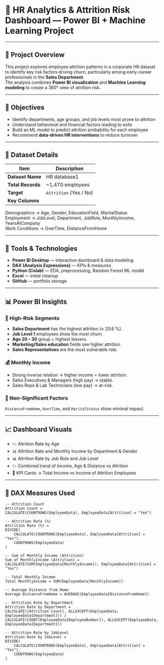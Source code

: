 # 💼 HR Analytics & Attrition Risk Dashboard — Power BI + Machine Learning Project

---

## 📌 Project Overview
This project explores employee attrition patterns in a corporate HR dataset to identify key risk factors driving churn, particularly among early-career professionals in the **Sales Department**.  
The analysis combines **Power BI visualization** and **Machine Learning modeling** to create a 360° view of attrition risk.

---

## 🎯 Objectives
- Identify departments, age groups, and job levels most prone to attrition  
- Understand behavioral and financial factors leading to exits  
- Build an ML model to predict attrition probability for each employee  
- Recommend **data-driven HR interventions** to reduce turnover  

---

## 📁 Dataset Details
| Item | Description |
|------|--------------|
| **Dataset Name** | HR database1 |
| **Total Records** | ~1,470 employees |
| **Target** | `Attrition` (Yes / No) |
| **Key Columns** |  
Demographics → Age, Gender, EducationField, MaritalStatus  
Employment → JobLevel, Department, JobRole, MonthlyIncome, YearsAtCompany  
Work Conditions → OverTime, DistanceFromHome  

---

## 🧰 Tools & Technologies
- **Power BI Desktop** — interactive dashboard & data modeling  
- **DAX (Analysis Expressions)** — KPIs & measures  
- **Python (Colab)** — EDA, preprocessing, Random Forest ML model  
- **Excel** — initial cleanup  
- **GitHub** — portfolio storage  

---

## 📊 Power BI Insights

### 🔺 High-Risk Segments
- **Sales Department** has the highest attrition (≈ 20.6 %).  
- **Job Level 1** employees show the most churn.  
- **Age 20 – 30** group = highest leavers.  
- **Marketing/Sales education** fields see higher attrition.  
- **Sales Representatives** are the most vulnerable role.

### 💰 Monthly Income
- Strong inverse relation → higher income = lower attrition.  
- Sales Executives & Managers (high pay) → stable.  
- Sales Reps & Lab Technicians (low pay) → at-risk.

### 🚫 Non-Significant Factors
`DistanceFromHome`, `OverTime`, and `MaritalStatus` show minimal impact.

---

## 📈 Dashboard Visuals
- 📉 Attrition Rate by Age  
- 📊 Attrition Rate and Monthly Income by Department & Gender  
- 📊 Attrition Rate by Job Role and Job Level  
- 📉 Combined trend of Income, Age & Distance vs Attrition  
- 🧮 KPI Cards → Total Income vs Income of Attrition Employees  

---

## 🧮 DAX Measures Used
```DAX
-- Attrition Count
Attrition Count =
CALCULATE(COUNTROWS(EmployeeData), EmployeeData[Attrition] = "Yes")

-- Attrition Rate (%)
Attrition Rate (%) =
DIVIDE(
    CALCULATE(COUNTROWS(EmployeeData), EmployeeData[Attrition] = "Yes"),
    COUNTROWS(EmployeeData)
)

-- Sum of Monthly Income (Attrition)
Sum of MonthlyIncome (Attrition) =
CALCULATE(SUM(EmployeeData[MonthlyIncome]), EmployeeData[Attrition] = "Yes")

-- Total Monthly Income
Total MonthlyIncome = SUM(EmployeeData[MonthlyIncome])

-- Average Distance from Home
Average DistanceFromHome = AVERAGE(EmployeeData[DistanceFromHome])

-- Attrition Rate by Department
Attrition Rate by Department =
CALCULATE([Attrition Count], ALLEXCEPT(EmployeeData, EmployeeData[Department])) /
CALCULATE(COUNT(EmployeeData[EmployeeNumber]), ALLEXCEPT(EmployeeData, EmployeeData[Department]))

-- Attrition Rate by JobLevel
Attrition Rate by JobLevel =
DIVIDE(
    CALCULATE(COUNTROWS(EmployeeData), EmployeeData[Attrition] = "Yes"),
    COUNTROWS(EmployeeData)
)
